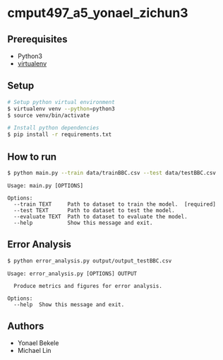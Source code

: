 # cmput497_a5_yonael_zichun3

## Prerequisites

-   Python3
-   [virtualenv](https://virtualenv.pypa.io/en/latest/)

## Setup

```bash
# Setup python virtual environment
$ virtualenv venv --python=python3
$ source venv/bin/activate

# Install python dependencies
$ pip install -r requirements.txt
```

## How to run

```bash
$ python main.py --train data/trainBBC.csv --test data/testBBC.csv
```

```
Usage: main.py [OPTIONS]

Options:
  --train TEXT     Path to dataset to train the model.  [required]
  --test TEXT      Path to dataset to test the model.
  --evaluate TEXT  Path to dataset to evaluate the model.
  --help           Show this message and exit.
```

## Error Analysis

```bash
$ python error_analysis.py output/output_testBBC.csv
```

```
Usage: error_analysis.py [OPTIONS] OUTPUT

  Produce metrics and figures for error analysis.

Options:
  --help  Show this message and exit.
```

## Authors

-   Yonael Bekele
-   Michael Lin
